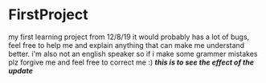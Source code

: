 # FirstProject
my first learning project from 12/8/19
it would probably has a lot of bugs, feel free to help me and explain anything that can make me understand better.
i'm also not an english speaker so if i make some grammer mistakes plz forgive me and feel free to correct me :)
***this is to see the effect of the update***
